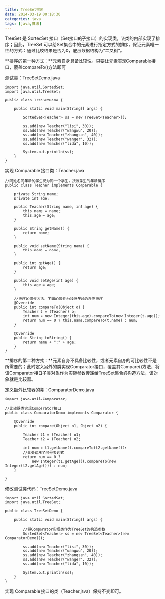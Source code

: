 ```yaml
---
title: TreeSet排序
date: 2014-03-19 00:18:30
categories: java
tags: [java,算法]
---
```

TreeSet 是 SortedSet 接口（Set接口的子接口）的实现类，该类的内部实现了排序；因此，TreeSet 可以给Set集合中的元素进行指定方式的排序，保证元素唯一性的方式：通过比较结果是否为0，底层数据结构为“二叉树”。

**排序的第一种方式：**元素自身具备比较性。只要让元素实现Comparable接口，覆盖compareTo()方法即可

<!-- more -->

测试类：TreeSetDemo.java

	import java.util.SortedSet;
	import java.util.TreeSet;
	
	public class TreeSetDemo {
	
		public static void main(String[] args) {
	
			SortedSet<Teacher> ss = new TreeSet<Teacher>();
	
			ss.add(new Teacher("lisi", 30));
			ss.add(new Teacher("wangwu", 20));
			ss.add(new Teacher("zhangsan", 40));
			ss.add(new Teacher("wanger", 32));
			ss.add(new Teacher("lida", 10));
	
			System.out.println(ss);
		}
	}	

实现 Comparable 接口类：Teacher.java

	//同姓名同年龄的学生视为同一个学生，按照学生的年龄排序
	public class Teacher implements Comparable {
	
		private String name;
		private int age;
	
		public Teacher(String name, int age) {
			this.name = name;
			this.age = age;
		}
	
		public String getName() {
			return name;
		}
	
		public void setName(String name) {
			this.name = name;
		}
	
		public int getAge() {
			return age;
		}
	
		public void setAge(int age) {
			this.age = age;
		}
	
		//排序的操作方法，下面的操作为按照年龄的升序排序
		@Override
		public int compareTo(Object o) {
			Teacher t = (Teacher) o;
			int num = new Integer(this.age).compareTo(new Integer(t.age));
			return num == 0 ? this.name.compareTo(t.name) : num;
		}
	
		@Override
		public String toString() {
			return name + ":" + age;
		}
	}
	
**排序的第二种方式：**元素自身不具备比较性，或者元素自身的可比较性不是所需要的；此时定义另外的类实现Comparator接口，覆盖其Compare()方法，将该Comparator接口子类对象作为实际参数传递给TreeSet集合的构造方法，该对象就是比较器。

定义额外比较器的类：ComparatorDemo.java

	import java.util.Comparator;
	
	//比较器类实现Comparator接口
	public class ComparatorDemo implements Comparator {
	
		@Override
		public int compare(Object o1, Object o2) {
	
			Teacher t1 = (Teacher) o1;
			Teacher t2 = (Teacher) o2;
	
			int num = t1.getName().compareTo(t2.getName());
			//此处运用了问号表达式
			return num == 0 ? 
				new Integer(t1.getAge()).compareTo(new Integer(t2.getAge())) : num;
		}
	
	}

修改测试类代码：TreeSetDemo.java

	import java.util.SortedSet;
	import java.util.TreeSet;
	
	public class TreeSetDemo {
	
		public static void main(String[] args) {
	
			//将Comparator实现类作为TreeSet的构造参数
			SortedSet<Teacher> ss = new TreeSet<Teacher>(new ComparatorDemo());
	
			ss.add(new Teacher("lisi", 30));
			ss.add(new Teacher("wangwu", 20));
			ss.add(new Teacher("zhangsan", 40));
			ss.add(new Teacher("wanger", 32));
			ss.add(new Teacher("lida", 10));
	
			System.out.println(ss);
		}
	}
实现 Comparable 接口的类（Teacher.java）保持不变即可。